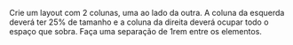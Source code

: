 Crie um layout com 2 colunas, uma ao lado da outra.
A coluna da esquerda deverá ter 25% de tamanho e a coluna da direita deverá ocupar todo o espaço que sobra. Faça uma separação de 1rem entre os elementos.